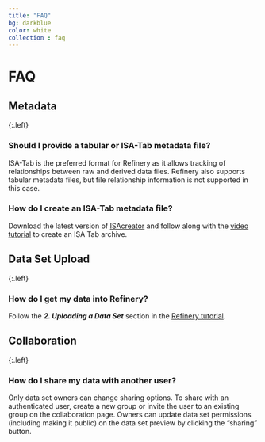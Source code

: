```yaml
---
title: "FAQ"
bg: darkblue
color: white
collection : faq
---
```


# FAQ

## Metadata
{:.left}

### Should I provide a tabular or ISA-Tab metadata file?

ISA-Tab is the preferred format for Refinery as it allows tracking of relationships between raw and derived data files. Refinery also supports tabular metadata files, but file relationship information is not supported in this case.

### How do I create an ISA-Tab metadata file?

Download the latest version of [ISAcreator][isa-creator-releases] and follow along with the [video tutorial][isa-creator-video] to create an ISA Tab archive.

## Data Set Upload
{:.left}

### How do I get my data into Refinery?

Follow the *__2. Uploading a Data Set__* section in the [Refinery tutorial](tutorial).

## Collaboration
{:.left}

### How do I share my data with another user?

Only data set owners can change sharing options. To share with an authenticated user, create a new group or invite the user to an existing group on the collaboration page. Owners can update data set permissions (including making it public) on the data set preview by clicking the “sharing” button.

[isa-creator-releases]: https://github.com/ISA-tools/ISAcreator/releases
[isa-creator-video]: https://www.youtube.com/watch?v=abIEtSUrJNY
